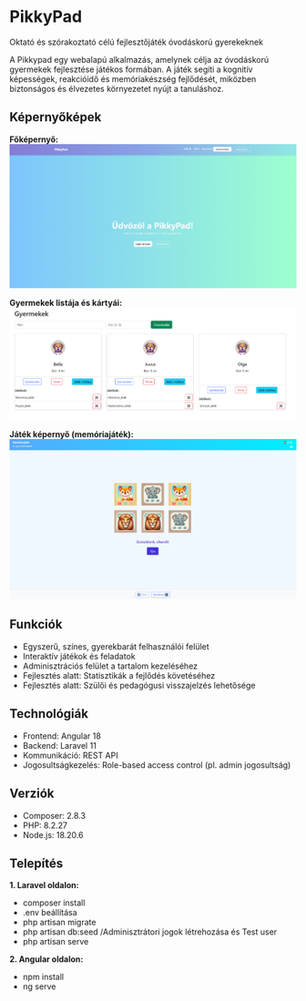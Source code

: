 # PikkyPad

Oktató és szórakoztató célú fejlesztőjáték óvodáskorú gyerekeknek

A Pikkypad egy webalapú alkalmazás, amelynek célja az óvodáskorú gyermekek fejlesztése játékos formában. A játék segíti a kognitív képességek, reakcióidő és memóriakészség fejlődését, miközben biztonságos és élvezetes környezetet nyújt a tanuláshoz.

## Képernyőképek

**Főképernyő:**  
![Pikkypad kezdőképernyő](images/pikypad1.png)

**Gyermekek listája és kártyái:**  
![Gyermekek kezelése képernyő](images/pikkypad2.png)

**Játék képernyő (memóriajáték):**  
![Memóriajáték képernyő](images/pikkypad_3.png)

## Funkciók

- Egyszerű, színes, gyerekbarát felhasználói felület
- Interaktív játékok és feladatok
- Adminisztrációs felület a tartalom kezeléséhez
- Fejlesztés alatt: Statisztikák a fejlődés követéséhez
- Fejlesztés alatt: Szülői és pedagógusi visszajelzés lehetősége

## Technológiák

- Frontend: Angular 18
- Backend: Laravel 11
- Kommunikáció: REST API
- Jogosultságkezelés: Role-based access control (pl. admin jogosultság)

## Verziók

- Composer: 2.8.3
- PHP: 8.2.27
- Node.js: 18.20.6

## Telepítés

**1. Laravel oldalon:**

- composer install
- .env beállítása
- php artisan migrate
- php artisan db:seed /Adminisztrátori jogok létrehozása és Test user
- php artisan serve

**2. Angular oldalon:**

- npm install
- ng serve
